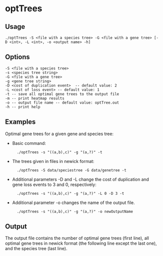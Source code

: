 # optTrees



## Usage
	./optTrees -S <file with a species tree> -G <file with a gene tree> [-D <int>, -L <int>, -o <output name> -h]

## Options
	-S <file with a species tree>
	-s <species tree string>
	-G <file with a gene tree>
	-g <gene tree string>
	-D <cost of duplication event>  -- default value: 2
	-L <cost of loss event> -- default value: 1
	-t -- save all optimal gene trees to the output file
	-m -- print heatmap results
	-o -- output file name -- default value: optTree.out
	-h -- print help

## Examples

Optimal gene trees for a given gene and species tree: 

- Basic command:
		
		./optTrees -s "((a,b),c)" -g "(a,?)" -t

- The trees given in files in  newick format:
 
		./optTrees -S data/speciestree -G data/genetree -t

- Additional parameters -D and -L change the cost of duplication and gene loss events to 3 and 0, respectively:

		./optTrees -s "((a,b),c)" -g "(a,?)" -L 0 -D 3 -t
- Additional parameter -o changes the name of the output file.

		./optTrees -s "((a,b),c)" -g "(a,?)" -o newOutputName


## Output
The output file contains the number of optimal gene trees (first line), all optimal gene trees in newick format (the following line except the last one), and the species tree (last line).
